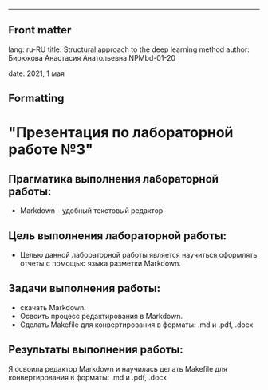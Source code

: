 ---
## Front matter
lang: ru-RU
title: Structural approach to the deep learning method
author: Бирюкова Анастасия Анатольевна NPMbd-01-20

date: 2021, 1 мая
## Formatting
# "Презентация по лабораторной работе №3"

## Прагматика выполнения лабораторной работы:
- Markdown - удобный текстовый редактор

## Цель выполнения лабораторной работы:
- Целью данной лабораторной работы является научиться оформлять отчеты с помощью языка разметки Markdown.

## Задачи выполнения работы:
- скачать Markdown.
- Освоить процесс редактирования в Markdown.
- Сделать Makefile для конвертирования в форматы: .md и .pdf, .docx

## Результаты выполнения работы:
Я освоила редактор Markdown и научилась делать Makefile для конвертирования в форматы: .md и .pdf, .docx
